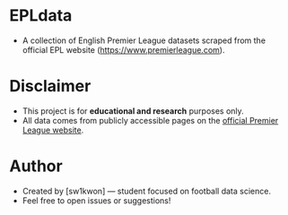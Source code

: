 # EPLdata
- A collection of English Premier League datasets scraped from the official EPL website (https://www.premierleague.com).


# Disclaimer

- This project is for **educational and research** purposes only.  
- All data comes from publicly accessible pages on the [official Premier League website](https://www.premierleague.com).

# Author

- Created by [sw1kwon] — student focused on football data science.  
- Feel free to open issues or suggestions!
